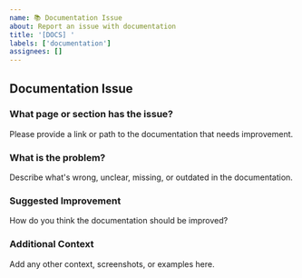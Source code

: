```yaml
---
name: 📚 Documentation Issue
about: Report an issue with documentation
title: '[DOCS] '
labels: ['documentation']
assignees: []
---
```


## Documentation Issue

### What page or section has the issue?

Please provide a link or path to the documentation that needs improvement.

### What is the problem?

Describe what's wrong, unclear, missing, or outdated in the documentation.

### Suggested Improvement

How do you think the documentation should be improved?

### Additional Context

Add any other context, screenshots, or examples here.
